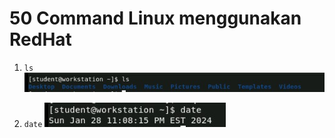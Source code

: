 # 50 Command Linux menggunakan RedHat

1. `ls`
![1](Screenshot_1.jpg)

2. `date`
![2](Screenshot_2.jpg)
